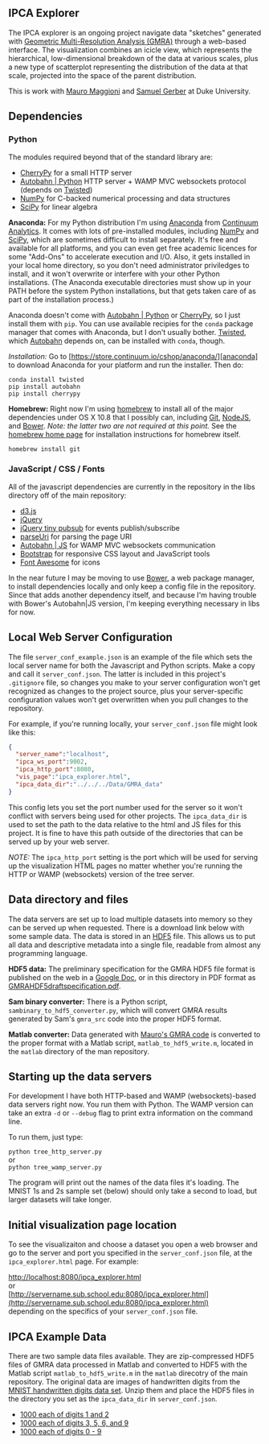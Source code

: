 ## IPCA Explorer

The IPCA explorer is an ongoing project navigate data "sketches" generated with
[Geometric Multi-Resolution Analysis (GMRA)][gmra] through a web-based interface. 
The visualization combines an icicle view, which represents the hierarchical, low-dimensional breakdown 
of the data at various scales, plus a new type of scatterplot representing the distribution 
of the data at that scale, projected into the space of the parent distribution.

This is work with [Mauro Maggioni][mauro] and [Samuel Gerber][sam] at Duke University.

[mauro]: http://www.math.duke.edu/~mauro/
[gmra]: http://www.math.duke.edu/~mauro/code.html#GMRA
[sam]: http://www.math.duke.edu/~sgerber/


## Dependencies

### Python

The modules required beyond that of the standard library are:

- [CherryPy][] for a small HTTP server
- [Autobahn | Python][autobahn] HTTP server + WAMP MVC websockets protocol (depends on [Twisted][])
- [NumPy][] for C-backed numerical processing and data structures
- [SciPy][] for linear algebra

[NumPy]: http://numpy.org "NumPy"
[SciPy]: http://www.scipy.org "SciPy"

**Anaconda:** For my Python distribution I'm using [Anaconda][anaconda]
from [Continuum Analytics](http://www.continuum.io/). It comes 
with lots of pre-installed modules, including [NumPy][] and [SciPy][], which are sometimes difficult
to install separately. It's free and available for all platforms,
and you can even get free academic licences for some "Add-Ons" to accelerate execution and I/O.
Also, it gets installed in your local home directory, so you don't need administrator
priviledges to install, and it won't overwrite or interfere with your other Python
installations. (The Anaconda executable directories must show up in your PATH before
the system Python installations, but that gets taken care of as part of the installation
process.)

Anaconda doesn't come with [Autobahn | Python][autobahn] or [CherryPy][], 
so I just install them with `pip`. You can use
available recipies for the `conda` package manager that comes with Anaconda, but I don't 
usually bother. [Twisted][], which [Autobahn][autobahn] depends on, can be installed with
`conda`, though.

*Installation:* Go to [https://store.continuum.io/cshop/anaconda/][anaconda] to download Anaconda for your platform
and run the installer. Then do:

```Shell
conda install twisted
pip install autobahn
pip install cherrypy
```

[anaconda]: https://store.continuum.io/cshop/anaconda/
[CherryPy]: http://cherrypy.org
[autobahn]: http://autobahn.ws/python/
[Twisted]: https://twistedmatrix.com/trac/

**Homebrew:** Right now I'm using [homebrew][] to install all of the major
dependencies under OS X 10.8 that I possibly can, including [Git][], [NodeJS][node],
and [Bower][]. *Note: the latter two are not required at this point.*
See the [homebrew home page][homebrew]
for installation instructions for homebrew itself.

```Shell
homebrew install git
```

[git]: http://git-scm.com/ "Git"
[homebrew]: http://brew.sh "Homebrew"

### JavaScript / CSS / Fonts

All of the javascript dependencies are currently in the repository in the
libs directory off of the main repository:

- [d3.js](http://d3js.org/)
- [jQuery](http://jquery.com)
- [jQuery tiny pubsub](https://gist.github.com/cowboy/661855) for events publish/subscribe
- [parseUri](http://blog.stevenlevithan.com/archives/parseuri) for parsing the page URI
- [Autobahn | JS](http://autobahn.ws/js/) for WAMP MVC websockets communication
- [Bootstrap][] for responsive CSS layout and JavaScript tools
- [Font Awesome][] for icons

In the near future I may be moving to use [Bower][], a web package manager, to install 
dependencies locally and only keep a config file in the repository. Since that adds another
dependency itself, and because I'm having trouble with Bower's Autobahn|JS version, I'm
keeping everything necessary in libs for now.

[node]: http://nodejs.org/ "node.js"
[bower]: http://bower.io/ "Bower"
[bootstrap]: http://getbootstrap.com/ "Bootstrap"
[Font Awesome]: http://fortawesome.github.io/Font-Awesome/ "Font Awesome"


## Local Web Server Configuration

The file `server_conf_example.json` is an example of the file which sets the local server
name for both the Javascript and Python scripts. Make a copy and call it `server_conf.json`.
The latter is included in this project's `.gitignore` file, so changes you make
to your server configuration won't get recognized as changes to the project
source, plus your server-specific configuration values won't get overwritten
when you pull changes to the repository.

For example, if you're running locally, your `server_conf.json` file might look like this:

```JSON
{
  "server_name":"localhost",
  "ipca_ws_port":9002,
  "ipca_http_port":8080,
  "vis_page":"ipca_explorer.html",
  "ipca_data_dir":"../../../Data/GMRA_data"
}
```

This config lets you set the port number used for the server so it won't conflict with
servers being used for other projects. 
The `ipca_data_dir` is used to set the path to the data
relative to the html and JS files for this project. 
It is fine to have this path outside of the directories that
can be served up by your web server. 

*NOTE:* The `ipca_http_port` setting is the port which will be used for serving
up the visualization HTML pages no matter whether you're running the HTTP or WAMP
(websockets) version of the tree server.


## Data directory and files 

The data servers are set up to load multiple datasets into memory
so they can be served up when requested. There is a download link below with
some sample data. The data is stored in an [HDF5][] file. This allows us to
put all data and descriptive metadata into a single file, readable from almost
any programming language.

**HDF5 data:** The preliminary specification for the GMRA HDF5 file format is published
on the web in a [Google Doc][hdf5spec], or in this directory in PDF format as
[GMRAHDF5draftspecification.pdf](GMRAHDF5draftspecification.pdf).

**Sam binary converter:** There is a Python script, `sambinary_to_hdf5_converter.py`, which
will convert GMRA results generated by Sam's `gmra_src` code into the proper HDF5 format.

**Matlab converter:** Data generated with [Mauro's GMRA code][gmra] is converted to
the proper format with a Matlab script, `matlab_to_hdf5_write.m`, located in the `matlab`
directory of the man repository.


## Starting up the data servers

For development I have both HTTP-based and WAMP (websockets)-based data
servers right now. You run them with Python. The WAMP version can take an extra
`-d` or `--debug` flag to print extra information on the command line.

To run them, just type:

`python tree_http_server.py`  
or  
`python tree_wamp_server.py`

The program will print out the names of the data files it's loading. The MNIST 1s and 2s 
sample set (below) should only take a second to load, but larger datasets will take longer.


## Initial visualization page location

To see the visualizaiton and choose a dataset you open a web browser and go to the server and port
you specified in the `server_conf.json` file, at the `ipca_explorer.html` page. For example:

[http://localhost:8080/ipca_explorer.html](http://localhost:8080/ipca_explorer.html)  
or  
[http://servername.sub.school.edu:8080/ipca_explorer.html](http://servername.sub.school.edu:8080/ipca_explorer.html)  
depending on the specifics of your `server_conf.json` file.


## IPCA Example Data

There are two sample data files available. They are zip-compressed
HDF5 files of GMRA data processed in Matlab and converted to HDF5 with the Matlab script
`matlab_to_hdf5_write.m` in the `matlab` direcotry of the main repository. 
The original data are images of handwritten digits from the [MNIST handwritten digits data set][mnist].
Unzip them and place the HDF5 files
in the directory you set as the `ipca_data_dir` in `server_conf.json`.

- [1000 each of digits 1 and 2][mnist_12_data]
- [1000 each of digits 3, 5, 6, and 9][mnist_3569_data]
- [1000 each of digits 0 - 9][mnist_0to9_data]

[hdf5]: http://www.hdfgroup.org/HDF5/ "HDF5"
[hdf5spec]: https://docs.google.com/document/d/1h50SPiZSpFG40TA8OfnBAC2E6csVmbTiOt6ltM3FIfo/pub
[mnist]: http://yann.lecun.com/exdb/mnist/
[mnist_12_data]: http://people.duke.edu/~emonson/mnist_12_1k.hdf5.zip
[mnist_3569_data]: http://people.duke.edu/~emonson/mnist_3569_1k.hdf5.zip
[mnist_0to9_data]: http://people.duke.edu/~emonson/mnist_0to9_1k.hdf5.zip
